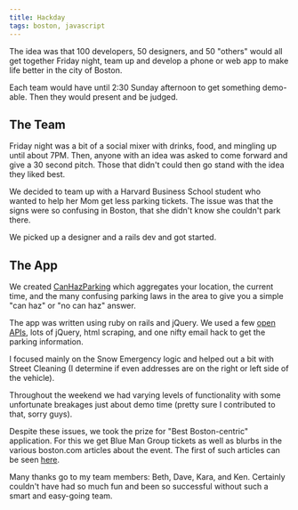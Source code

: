 ```yaml
---
title: Hackday
tags: boston, javascript
---
```


The idea was that 100 developers, 50 designers, and 50 "others" would 
all get together Friday night, team up and develop a phone or web app to 
make life better in the city of Boston.

Each team would have until 2:30 Sunday afternoon to get something 
demo-able. Then they would present and be judged.

## The Team

Friday night was a bit of a social mixer with drinks, food, and mingling 
up until about 7PM. Then, anyone with an idea was asked to come forward 
and give a 30 second pitch. Those that didn't could then go stand with 
the idea they liked best.

We decided to team up with a Harvard Business School student who wanted 
to help her Mom get less parking tickets. The issue was that the signs 
were so confusing in Boston, that she didn't know she couldn't park 
there.

We picked up a designer and a rails dev and got started.

## The App

We created [CanHazParking][canhaz] which aggregates your location, the 
current time, and the many confusing parking laws in the area to give 
you a simple "can haz" or "no can haz" answer.

The app was written using ruby on rails and jQuery. We used a few [open 
APIs][civic], lots of jQuery, html scraping, and one nifty email hack to 
get the parking information.

I focused mainly on the Snow Emergency logic and helped out a bit with 
Street Cleaning (I determine if even addresses are on the right or left 
side of the vehicle).

Throughout the weekend we had varying levels of functionality with some 
unfortunate breakages just about demo time (pretty sure I contributed 
to that, sorry guys).

Despite these issues, we took the prize for "Best Boston-centric" 
application. For this we get Blue Man Group tickets as well as blurbs in 
the various boston.com articles about the event. The first of such 
articles can be seen [here][article].

Many thanks go to my team members: Beth, Dave, Kara, and Ken. Certainly 
couldn't have had so much fun and been so successful without such a 
smart and easy-going team.

[canhaz]:  http://canhazparking.com "Can Haz Parking?"
[civic]:   http://civicapi.com "The Civic API"
[article]: http://www.boston.com/business/technology/innoeco/2011/02/winners_of_the_first-ever_bost.html

